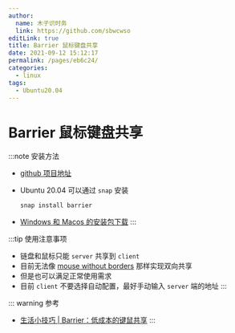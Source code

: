 ```yaml
---
author: 
  name: 木子识时务
  link: https://github.com/sbwcwso
editLink: true
title: Barrier 鼠标键盘共享
date: 2021-09-12 15:12:17
permalink: /pages/eb6c24/
categories: 
  - linux
tags: 
  - Ubuntu20.04
---
```


# Barrier 鼠标键盘共享

:::note 安装方法
* [github 项目地址](https://github.com/debauchee/barrier)
* Ubuntu 20.04 可以通过 `snap` 安装
  
  ```bash
  snap install barrier
  ```

* [Windows 和 Macos 的安装包下载](https://github.com/debauchee/barrier/releases)
:::

:::tip 使用注意事项

 * 链盘和鼠标只能 `server` 共享到 `client`
  * 目前无法像 [mouse without borders](https://www.microsoft.com/en-us/garage/wall-of-fame/mouse-without-borders/) 那样实现双向共享
  * 但是也可以满足正常使用需求
* 目前 `client` 不要选择自动配置，最好手动输入 `server` 端的地址
:::

::: warning 参考
* [生活小技巧 | Barrier：低成本的键鼠共享](https://oreo.life/share-mouse-and-keyboard-with-barrier/)
:::
